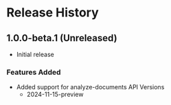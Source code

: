 # Release History

## 1.0.0-beta.1 (Unreleased)

- Initial release

### Features Added
- Added support for analyze-documents API Versions
  - 2024-11-15-preview

